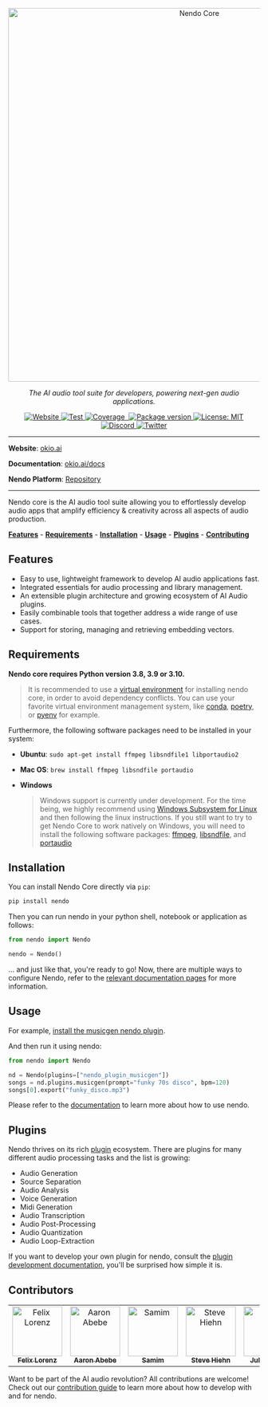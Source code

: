 <p align="center">
  <a href="https://github.com/okio-ai/nendo"><img src="https://okio.ai/docs/assets/nendo_core_logo.png" width="750" alt="Nendo Core"></a>
</p>

<p align="center">
    <em>The AI audio tool suite for developers, powering next-gen audio applications.</em>
</p>

<p align="center">
<a href="https://okio.ai" target="_blank">
    <img src="https://img.shields.io/website/https/okio.ai" alt="Website">
</a>
<a href="https://github.com/okio-ai/nendo/actions/workflows/test.yml" target="_blank">
    <img src="https://github.com/okio-ai/nendo/actions/workflows/test.yml/badge.svg" alt="Test">
</a>
<a href="https://coverage-badge.samuelcolvin.workers.dev/redirect/okio-ai/nendo" target="_blank">
    <img src="https://coverage-badge.samuelcolvin.workers.dev/okio-ai/nendo.svg" alt="Coverage">
</a>
<a href="https://coverage-badge.samuelcolvin.workers.dev/redirct/okio-ai/nendo" target="_blank">
    <img src="" alt="">
</a>
<a href="https://pypi.org/project/nendo" target="_blank">
    <img src="https://img.shields.io/pypi/v/nendo?color=%2334D058&label=pypi%20package" alt="Package version">
</a>
<a href="https://opensource.org/licenses/MIT" target="_blank">
    <img src="https://img.shields.io/badge/License-MIT-yellow.svg" alt="License: MIT">
</a>
<a href="https://discord.gg/gaZMZKzScj" target="_blank">
    <img src="https://dcbadge.vercel.app/api/server/XpkUsjwXTp?compact=true&style=flat" alt="Discord">
</a>
<a href="https://twitter.com/okio_ai" target="_blank">
    <img src="https://img.shields.io/twitter/url/https/twitter.com/okio_ai.svg?style=social&label=Follow%20%40okio_ai" alt="Twitter">
</a>
</p>

---

**Website**: <a href="https://okio.ai/" target="_blank">okio.ai</a>

**Documentation**: <a href="https://okio.ai/docs" target="_blank">okio.ai/docs</a>

**Nendo Platform**: <a href="https://github.com/okio-ai/Nendo-Platform" target="_blank">Repository</a>

---

Nendo core is the AI audio tool suite allowing you to effortlessly develop audio apps that amplify efficiency & creativity across all aspects of audio production.

**[Features](#features)** - **[Requirements](#requirements)** - **[Installation](#installation)** - **[Usage](#usage)** - **[Plugins](#plugins)** - **[Contributing](#contributing)**

## Features

- Easy to use, lightweight framework to develop AI audio applications fast.
- Integrated essentials for audio processing and library management.
- An extensible plugin architecture and growing ecosystem of AI Audio plugins.
- Easily combinable tools that together address a wide range of use cases.
- Support for storing, managing and retrieving embedding vectors.

## Requirements

**Nendo core requires Python version 3.8, 3.9 or 3.10.**

> It is recommended to use a [virtual environment](https://docs.python.org/3/library/venv.html) for installing nendo core, in order to avoid dependency conflicts. You can use your favorite virtual environment management system, like [conda](https://docs.conda.io/en/latest/), [poetry](https://python-poetry.org/), or [pyenv](https://github.com/pyenv/pyenv) for example.

Furthermore, the following software packages need to be installed in your system:

- **Ubuntu**: `sudo apt-get install ffmpeg libsndfile1 libportaudio2`
- **Mac OS**: `brew install ffmpeg libsndfile portaudio`
- **Windows**

    > Windows support is currently under development. For the time being, we highly recommend using [Windows Subsystem for Linux](https://learn.microsoft.com/en-us/windows/wsl/install) and then following the linux instructions. If you still want to try to get Nendo Core to work natively on Windows, you will need to install the following software packages: [ffmpeg](https://ffmpeg.org/download.html), [libsndfile](https://github.com/libsndfile/libsndfile), and [portaudio](https://files.portaudio.com/download.html)

## Installation

You can install Nendo Core directly via `pip`:

```bash
pip install nendo
```

Then you can run nendo in your python shell, notebook or application as follows:

```python
from nendo import Nendo

nendo = Nendo()
```

... and just like that, you're ready to go! Now, there are multiple ways to configure Nendo, refer to the [relevant documentation pages](https://okio.ai/docs/usage/config/) for more information.

## Usage

For example, [install the musicgen nendo plugin](https://github.com/okio-ai/nendo_plugin_musicgen#requirements).

And then run it using nendo:

```python
from nendo import Nendo

nd = Nendo(plugins=["nendo_plugin_musicgen"])
songs = nd.plugins.musicgen(prompt="funky 70s disco", bpm=120)
songs[0].export("funky_disco.mp3")
```

Please refer to the [documentation](https://okio.ai/docs/usage/) to learn more about how to use nendo.

## Plugins

Nendo thrives on its rich [plugin](https://okio.ai/docs/plugins) ecosystem. There are plugins for many different audio processing tasks and the list is growing:

- Audio Generation
- Source Separation
- Audio Analysis
- Voice Generation
- Midi Generation
- Audio Transcription
- Audio Post-Processing
- Audio Quantization
- Audio Loop-Extraction

If you want to develop your own plugin for nendo, consult the [plugin development documentation](https://okio.ai/docs/development/plugindev/), you'll be surprised how simple it is.

## Contributors

<!-- ALL-CONTRIBUTORS-LIST:START - Do not remove or modify this section -->
<!-- prettier-ignore-start -->
<!-- markdownlint-disable -->
<table>
  <tbody>
    <tr>
      <td align="center" valign="top" width="14.28%"><a href="https://breathdance.net"><img src="https://avatars.githubusercontent.com/u/5659844?v=4" width="100px;" alt="Felix Lorenz"/><br /><sub><b>Felix Lorenz</b></sub></td>
      <td align="center" valign="top" width="14.28%"><a href="https://github.com/aaronabebe"><img src="https://avatars.githubusercontent.com/u/17432850?v=4" width="100px;" alt="Aaron Abebe"/><br /><sub><b>Aaron Abebe</b></sub></td>
      <td align="center" valign="top" width="14.28%"><a href="https://samim.io"><img src="https://avatars.githubusercontent.com/u/2211475?v=4" width="100px;" alt="Samim"/><br /><sub><b>Samim</b></sub></td>
      <td align="center" valign="top" width="14.28%"><a href="https://github.com/shiehn"><img src="https://avatars.githubusercontent.com/u/826261?v=4" width="100px;" alt="Steve Hiehn"/><br /><sub><b>Steve Hiehn</b></sub></td>
      <td align="center" valign="top" width="14.28%"><a href="https://github.com/JLenzy"><img src="https://avatars.githubusercontent.com/u/64747969?v=4" width="100px;" alt="Julian Lenz"/><br /><sub><b>Julian Lenz</b></sub></td>
      <td align="center" valign="top" width="14.28%"><a href="https://github.com/philibb"><img src="https://avatars.githubusercontent.com/u/23077713?v=4" width="100px;" alt="Philipp Braun"/><br /><sub><b>Philipp Braun</b></sub></td>
      <td align="center" valign="top" width="14.28%"><a href="https://github.com/M-HO"><img src="https://avatars.githubusercontent.com/u/4912712?v=4" width="100px;" alt="Michal Ho"/><br /><sub><b>Michal Ho</b></sub></td>
    </tr>
  </tbody>
</table>
<!-- markdownlint-restore -->
<!-- prettier-ignore-end -->

<!-- ALL-CONTRIBUTORS-LIST:END -->

Want to be part of the AI audio revolution? All contributions are welcome! Check out our [contribution guide](https://okio.ai/docs/contributing) to learn more about how to develop with and for nendo.
